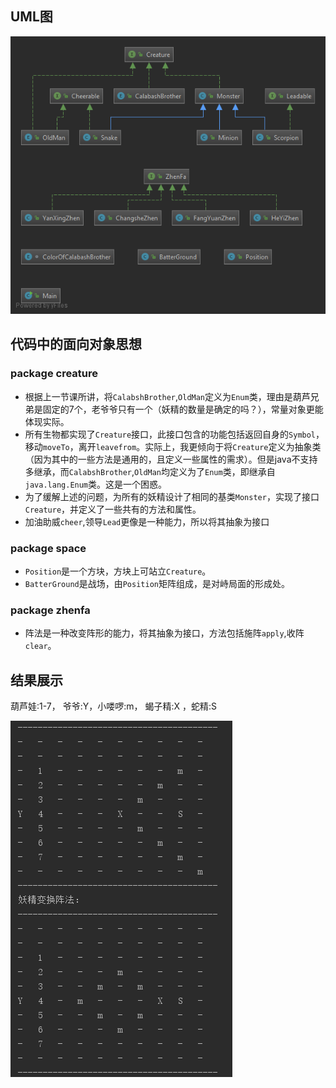 ## UML图
![java class diagram](uml.png)

## 代码中的面向对象思想

### package creature

- 根据上一节课所讲，将`CalabshBrother`,`OldMan`定义为`Enum`类，理由是葫芦兄弟是固定的7个，老爷爷只有一个（妖精的数量是确定的吗？），常量对象更能体现实际。
- 所有生物都实现了`Creature`接口，此接口包含的功能包括返回自身的`Symbol`，移动`moveTo`，离开`leavefrom`。实际上，我更倾向于将`Creature`定义为抽象类（因为其中的一些方法是通用的，且定义一些属性的需求）。但是java不支持多继承，而`CalabshBrother`,`OldMan`均定义为了`Enum`类，即继承自`java.lang.Enum`类。这是一个困惑。
- 为了缓解上述的问题，为所有的妖精设计了相同的基类`Monster`，实现了接口`Creature`，并定义了一些共有的方法和属性。
- 加油助威`cheer`,领导`Lead`更像是一种能力，所以将其抽象为接口

### package space

- `Position`是一个方块，方块上可站立`Creature`。
- `BatterGround`是战场，由`Position`矩阵组成，是对峙局面的形成处。

### package zhenfa

- 阵法是一种改变阵形的能力，将其抽象为接口，方法包括施阵`apply`,收阵`clear`。

## 结果展示

葫芦娃:1-7， 爷爷:Y，小喽啰:m， 蝎子精:X ，蛇精:S

![project output](result.png)
